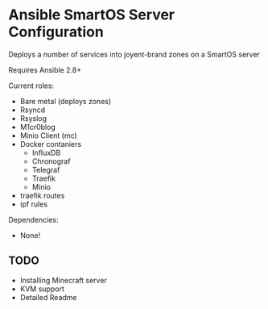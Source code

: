 # Ansible SmartOS Server Configuration

Deploys a number of services into joyent-brand zones on a SmartOS server

Requires Ansible 2.8+

Current roles:

- Bare metal (deploys zones)
- Rsyncd
- Rsyslog
- M1cr0blog
- Minio Client (mc)
- Docker contaniers
    - InfluxDB
    - Chronograf
    - Telegraf
    - Traefik
    - Minio
- traefik routes
- ipf rules

Dependencies:

- None!


## TODO

- Installing Minecraft server
- KVM support
- Detailed Readme
